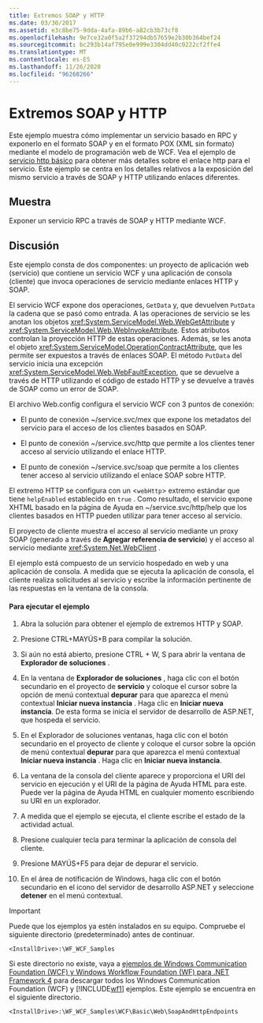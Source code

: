 ```yaml
---
title: Extremos SOAP y HTTP
ms.date: 03/30/2017
ms.assetid: e3c8be75-9dda-4afa-89b6-a82cb3b73cf8
ms.openlocfilehash: 9e7ce32a0f5a2f37294db57659e2b30b364bef24
ms.sourcegitcommit: bc293b14af795e0e999e3304dd40c0222cf2ffe4
ms.translationtype: MT
ms.contentlocale: es-ES
ms.lasthandoff: 11/26/2020
ms.locfileid: "96268266"
---
```

# <a name="soap-and-http-endpoints"></a>Extremos SOAP y HTTP

Este ejemplo muestra cómo implementar un servicio basado en RPC y exponerlo en el formato SOAP y en el formato POX (XML sin formato) mediante el modelo de programación web de WCF. Vea el ejemplo de [servicio http básico](basic-http-service.md) para obtener más detalles sobre el enlace http para el servicio. Este ejemplo se centra en los detalles relativos a la exposición del mismo servicio a través de SOAP y HTTP utilizando enlaces diferentes.  
  
## <a name="demonstrates"></a>Muestra  

 Exponer un servicio RPC a través de SOAP y HTTP mediante WCF.  
  
## <a name="discussion"></a>Discusión  

 Este ejemplo consta de dos componentes: un proyecto de aplicación web (servicio) que contiene un servicio WCF y una aplicación de consola (cliente) que invoca operaciones de servicio mediante enlaces HTTP y SOAP.  
  
 El servicio WCF expone dos operaciones, `GetData` y, que devuelven `PutData` la cadena que se pasó como entrada. A las operaciones de servicio se les anotan los objetos <xref:System.ServiceModel.Web.WebGetAttribute> y <xref:System.ServiceModel.Web.WebInvokeAttribute>. Estos atributos controlan la proyección HTTP de estas operaciones. Además, se les anota el objeto <xref:System.ServiceModel.OperationContractAttribute>, que les permite ser expuestos a través de enlaces SOAP. El método `PutData` del servicio inicia una excepción <xref:System.ServiceModel.Web.WebFaultException>, que se devuelve a través de HTTP utilizando el código de estado HTTP y se devuelve a través de SOAP como un error de SOAP.  
  
 El archivo Web.config configura el servicio WCF con 3 puntos de conexión:  
  
- El punto de conexión ~/service.svc/mex que expone los metadatos del servicio para el acceso de los clientes basados en SOAP.  
  
- El punto de conexión ~/service.svc/http que permite a los clientes tener acceso al servicio utilizando el enlace HTTP.  
  
- El punto de conexión ~/service.svc/soap que permite a los clientes tener acceso al servicio utilizando el enlace SOAP sobre HTTP.  
  
 El extremo HTTP se configura con un <`webHttp`> extremo estándar que tiene `helpEnabled` establecido en `true` . Como resultado, el servicio expone XHTML basado en la página de Ayuda en ~/service.svc/http/help que los clientes basados en HTTP pueden utilizar para tener acceso al servicio.  
  
 El proyecto de cliente muestra el acceso al servicio mediante un proxy SOAP (generado a través de **Agregar referencia de servicio**) y el acceso al servicio mediante <xref:System.Net.WebClient> .  
  
 El ejemplo está compuesto de un servicio hospedado en web y una aplicación de consola. A medida que se ejecuta la aplicación de consola, el cliente realiza solicitudes al servicio y escribe la información pertinente de las respuestas en la ventana de la consola.  
  
#### <a name="to-run-the-sample"></a>Para ejecutar el ejemplo  
  
1. Abra la solución para obtener el ejemplo de extremos HTTP y SOAP.  
  
2. Presione CTRL+MAYÚS+B para compilar la solución.  
  
3. Si aún no está abierto, presione CTRL + W, S para abrir la ventana de **Explorador de soluciones** .  
  
4. En la ventana de **Explorador de soluciones** , haga clic con el botón secundario en el proyecto de **servicio** y coloque el cursor sobre la opción de menú contextual **depurar** para que aparezca el menú contextual **Iniciar nueva instancia** . Haga clic en **Iniciar nueva instancia**. De esta forma se inicia el servidor de desarrollo de ASP.NET, que hospeda el servicio.  
  
5. En el Explorador de soluciones ventanas, haga clic con el botón secundario en el proyecto de cliente y coloque el cursor sobre la opción de menú contextual **depurar** para que aparezca el menú contextual **Iniciar nueva instancia** . Haga clic en **Iniciar nueva instancia**.  
  
6. La ventana de la consola del cliente aparece y proporciona el URI del servicio en ejecución y el URI de la página de Ayuda HTML para este. Puede ver la página de Ayuda HTML en cualquier momento escribiendo su URI en un explorador.  
  
7. A medida que el ejemplo se ejecuta, el cliente escribe el estado de la actividad actual.  
  
8. Presione cualquier tecla para terminar la aplicación de consola del cliente.  
  
9. Presione MAYÚS+F5 para dejar de depurar el servicio.  
  
10. En el área de notificación de Windows, haga clic con el botón secundario en el icono del servidor de desarrollo ASP.NET y seleccione **detener** en el menú contextual.  
  
> [!IMPORTANT]
> Puede que los ejemplos ya estén instalados en su equipo. Compruebe el siguiente directorio (predeterminado) antes de continuar.  
>
> `<InstallDrive>:\WF_WCF_Samples`  
>
> Si este directorio no existe, vaya a [ejemplos de Windows Communication Foundation (WCF) y Windows Workflow Foundation (WF) para .NET Framework 4](https://www.microsoft.com/download/details.aspx?id=21459) para descargar todos los Windows Communication Foundation (WCF) y [!INCLUDE[wf1](../../../../includes/wf1-md.md)] ejemplos. Este ejemplo se encuentra en el siguiente directorio.  
>
> `<InstallDrive>:\WF_WCF_Samples\WCF\Basic\Web\SoapAndHttpEndpoints`

